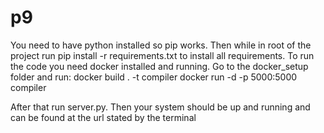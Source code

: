 # p9 
You need to have python installed so pip works. Then while in root of the project run pip install -r requirements.txt to install all requirements. 
To run the code you need docker installed and running. Go to the docker_setup folder and run:
docker build . -t compiler
docker run -d -p 5000:5000 compiler

After that run server.py. Then your system should be up and running and can be found at the url stated by the terminal

